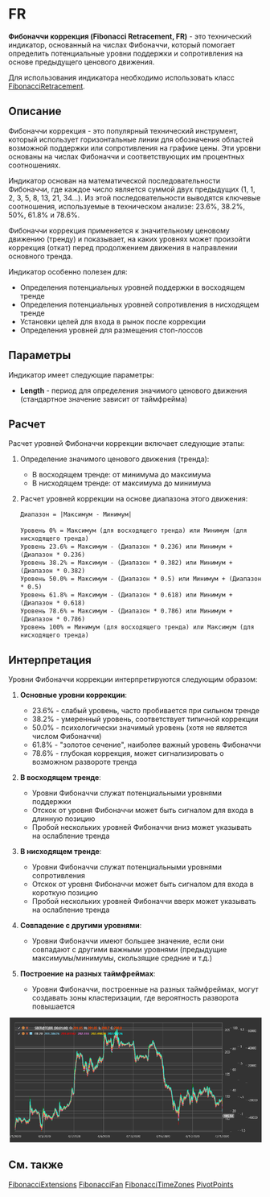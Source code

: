 # FR

**Фибоначчи коррекция (Fibonacci Retracement, FR)** - это технический индикатор, основанный на числах Фибоначчи, который помогает определить потенциальные уровни поддержки и сопротивления на основе предыдущего ценового движения.

Для использования индикатора необходимо использовать класс [FibonacciRetracement](xref:StockSharp.Algo.Indicators.FibonacciRetracement).

## Описание

Фибоначчи коррекция - это популярный технический инструмент, который использует горизонтальные линии для обозначения областей возможной поддержки или сопротивления на графике цены. Эти уровни основаны на числах Фибоначчи и соответствующих им процентных соотношениях.

Индикатор основан на математической последовательности Фибоначчи, где каждое число является суммой двух предыдущих (1, 1, 2, 3, 5, 8, 13, 21, 34...). Из этой последовательности выводятся ключевые соотношения, используемые в техническом анализе: 23.6%, 38.2%, 50%, 61.8% и 78.6%.

Фибоначчи коррекция применяется к значительному ценовому движению (тренду) и показывает, на каких уровнях может произойти коррекция (откат) перед продолжением движения в направлении основного тренда.

Индикатор особенно полезен для:
- Определения потенциальных уровней поддержки в восходящем тренде
- Определения потенциальных уровней сопротивления в нисходящем тренде
- Установки целей для входа в рынок после коррекции
- Определения уровней для размещения стоп-лоссов

## Параметры

Индикатор имеет следующие параметры:
- **Length** - период для определения значимого ценового движения (стандартное значение зависит от таймфрейма)

## Расчет

Расчет уровней Фибоначчи коррекции включает следующие этапы:

1. Определение значимого ценового движения (тренда):
   - В восходящем тренде: от минимума до максимума
   - В нисходящем тренде: от максимума до минимума

2. Расчет уровней коррекции на основе диапазона этого движения:
   ```
   Диапазон = |Максимум - Минимум|
   
   Уровень 0% = Максимум (для восходящего тренда) или Минимум (для нисходящего тренда)
   Уровень 23.6% = Максимум - (Диапазон * 0.236) или Минимум + (Диапазон * 0.236)
   Уровень 38.2% = Максимум - (Диапазон * 0.382) или Минимум + (Диапазон * 0.382)
   Уровень 50.0% = Максимум - (Диапазон * 0.5) или Минимум + (Диапазон * 0.5)
   Уровень 61.8% = Максимум - (Диапазон * 0.618) или Минимум + (Диапазон * 0.618)
   Уровень 78.6% = Максимум - (Диапазон * 0.786) или Минимум + (Диапазон * 0.786)
   Уровень 100% = Минимум (для восходящего тренда) или Максимум (для нисходящего тренда)
   ```

## Интерпретация

Уровни Фибоначчи коррекции интерпретируются следующим образом:

1. **Основные уровни коррекции**:
   - 23.6% - слабый уровень, часто пробивается при сильном тренде
   - 38.2% - умеренный уровень, соответствует типичной коррекции
   - 50.0% - психологически значимый уровень (хотя не является числом Фибоначчи)
   - 61.8% - "золотое сечение", наиболее важный уровень Фибоначчи
   - 78.6% - глубокая коррекция, может сигнализировать о возможном развороте тренда

2. **В восходящем тренде**:
   - Уровни Фибоначчи служат потенциальными уровнями поддержки
   - Отскок от уровня Фибоначчи может быть сигналом для входа в длинную позицию
   - Пробой нескольких уровней Фибоначчи вниз может указывать на ослабление тренда

3. **В нисходящем тренде**:
   - Уровни Фибоначчи служат потенциальными уровнями сопротивления
   - Отскок от уровня Фибоначчи может быть сигналом для входа в короткую позицию
   - Пробой нескольких уровней Фибоначчи вверх может указывать на ослабление тренда

4. **Совпадение с другими уровнями**:
   - Уровни Фибоначчи имеют большее значение, если они совпадают с другими важными уровнями (предыдущие максимумы/минимумы, скользящие средние и т.д.)

5. **Построение на разных таймфреймах**:
   - Уровни Фибоначчи, построенные на разных таймфреймах, могут создавать зоны кластеризации, где вероятность разворота повышается

![indicator_fibonacci_retracement](../../../../images/indicator_fibonacci_retracement.png)

## См. также

[FibonacciExtensions](fibonacci_extensions.md)
[FibonacciFan](fibonacci_fan.md)
[FibonacciTimeZones](fibonacci_time_zones.md)
[PivotPoints](pivot_points.md)